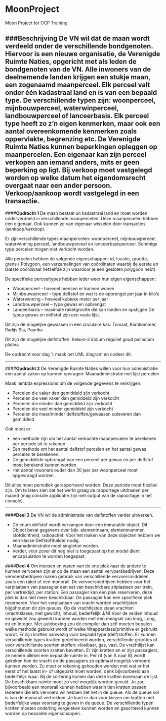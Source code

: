 # MoonProject

Moon Project for OCP Training

###Beschrijving
De VN wil dat de maan wordt verdeeld onder de verschillende bondgenoten. Hiervoor is een nieuwe organisatie, de
Verenigde Ruimte Naties, opgericht met als leden de bondgenoten van de VN. Alle inwoners van de deelnemende landen
krijgen een stukje maan, een zogenaamd maanperceel. Elk perceel valt onder één kadastraal land en is van een bepaald
type. De verschillende typen zijn: woonperceel, mijnbouwperceel, waterwinperceel, landbouwperceel of lanceerbasis. Elk
perceel type heeft zo z’n eigen kenmerken, maar ook een aantal overeenkomende kenmerken zoals oppervlakte, begrenzing
etc. De Verenigde Ruimte Naties kunnen beperkingen opleggen op maanpercelen. Een eigenaar kan zijn perceel verkopen aan
iemand anders, mits er geen beperking op ligt. Bij verkoop moet vastgelegd worden op welke datum het eigendomsrecht
overgaat naar een ander persoon. Verkoop/aankoop wordt vastgelegd in een transactie.
---

####**Opdracht 1**
De maan bestaat uit kadastraal land en moet worden onderverdeeld in verschillende maanpercelen. Deze maanpercelen hebben
een eigenaar. Ook kunnen ze van eigenaar wisselen door transacties (aankoop/verkoop). 

Er zijn verschillende types
maanpercelen: woonperceel, mijnbouwperceel, waterwinning perceel, landbouwperceel en lanceerbasisperceel. Sommige type
percelen mogen niet verkocht worden. 

Alle percelen hebben de volgende eigenschappen: id, locatie, grootte, grens (
Polygoon, een verzamelingen van coördinaten waarbij de eerste en laatste coördinaat hetzelfde zijn waardoor je een
gesloten polygoon hebt). 

De specifieke perceeltypes hebben ieder weer hun eigen eigenschappen:
* Woonperceel – hoeveel mensen er kunnen wonen 
* Mijnbouwperceel – type delfstof en wat is de opbrengst per jaar in kilo’s
* Waterwinning – hoeveel kubieke meter per jaar 
* Landbouwperceel – type gewas en opbrengst 
* Lanceerbasis – maximale raketgrootte die kan landen en opstijgen 
De types gewas en delfstof zijn een vaste lijst.

Dit zijn de mogelijke gewassen in een circulaire kas:
Tomaat, Komkommer, Radijs Sla, Paprika 

Dit zijn de mogelijke delfstoffen:
helium-3 iridium regoliet goud palladium platina 

De opdracht voor dag 1: maak het UML diagram en codeer dit.

---
####**Opdracht 2**
De Verenigde Ruimte Naties willen voor hun administratie een aantal zaken op kunnen opvragen:
Maanadministratie met lijst percelen

Maak lambda expressions om de volgende gegevens te verkrijgen:

* Percelen die vaker dan gemiddeld zijn verkocht
* Percelen die veel vaker dan gemiddeld zijn verkocht
* Percelen die minder dan gemiddeld zijn verkocht
* Percelen die veel minder gemiddeld zijn verkocht
* Percelen die meer/minder delfstoffen/gewassen opleveren dan gemiddeld

Ook moet er:

* een methode zijn om het aantal verkochte maanpercelen te berekenen per periode uit te rekenen.
* Een methode om het aantal delfstof percelen en het aantal gewas percelen te berekenen.
* De gemiddelde opbrengst van een perceel per gewas en per delfstof moet berekend kunnen worden.
* Het aantal inwoners ouder dan 30 jaar per woonperceel moet opgevraagd worden.

Dit alles moet periodiek gerapporteerd worden. Deze periode moet flexibel zijn. Om te laten zien dat het werkt graag de
rapportage uitdraaien per maand (mag console applicatie zijn met output van de rapoortage in het console).

---
####**Deel 3**
De VN wil de administratie van delfstoffen verder uitwerken.

* De enum delfstof wordt vervangen door een immutable object. Dit Object bevat gegevens over bijv. elementnaam,
  elementnummer, stofdichtheid, radioactief. Voor het maken van deze objecten hebben we een klasse DelfstofBuilder
  nodig.
* Maanadministratie moet singleton worden.
* Verder, voor zover dit nog niet is toegepast op het model dient encapsulation te worden toegepast. 

####**Deel 4**
Om mensen en waren van de ene plek naar de andere te kunnen vervoeren zijn er op de maan een aantal vervoersbedrijven. Deze vervoersbedrijven maken gebruik van verschillende vervoersmiddelen, zoals een raket of een monorail.
De vervoersbedrijven hebben voor het verplaatsen van passagier een set van beschikbare zitplaatsen per trein, per vertrektijd, per station. Een passagier kan een plek reserveren, deze plek is dan niet meer beschikbaar.  De passagier kan een specifieke plek reserveren.
Voor het verplaatsen van vracht worden vrachtlijsten bijgehouden dit zijn queues. Op de vrachtlijsten staan vrachten (vrachtklasse, met gewicht, inhoud, bederfelijk J/N)
Voor de velden inhoud en gewicht zou gewerkt kunnen worden met een mengsel van long, Long, int en Integer. Met autoboxing zou de compiler dan zelf moeten bepalen welke methode gebruikt wordt of welke Wrapperclass/primitive er gebruikt wordt.
Er zijn kratten aanwezig voor bepaald type (delf)stoffen. Er kunnen verschillende types kratten gedefinieerd worden, verschillende groottes of voor verschillende soorten stoffen: vloeibaar, gas, vast. 
De vrachtlijst kan verschillende soorten kratten bevatten. Er zijn kratten en er zijn passagiers, ze nemen allebei een bepaalde ruimte in. 
Per rit (van A naar B) wordt gekeken hoe de vracht en de passagiers zo optimaal mogelijk vervoerd kunnen worden. Zo moet er rekening gehouden worden met wat er het eerst of het laatst in- of uitgepakt moet worden, denk bijvoorbeeld aan bederfelijk waar. Bij de sortering komen dan deze kratten bovenaan de lijst.
De beschikbare ruimte moet zo veel mogelijk worden gevuld.
Je zou bijvoorbeeld een monorail kunnen hebben waarin tien kratten passen. Iedereen die iets vervoerd wil hebben zet het in de queue. Als de queue vol is kan de monorail vertrekken. Je kunt er dan voor kiezen om kratten met bederfelijke waar voorrang te geven in de queue.
De verschillende typen kratten moeten onderling vergeleken kunnen worden en gesorteerd kunnen worden op bepaalde eigenschappen.
